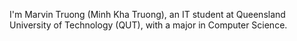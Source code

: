 I'm Marvin Truong (Minh Kha Truong), an IT student at Queensland University of Technology (QUT), with a major in Computer Science.  
 
